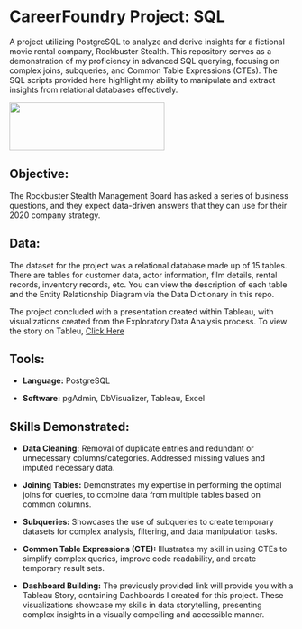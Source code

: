# CareerFoundry Project: SQL
A project utilizing PostgreSQL to analyze and derive insights for a fictional movie rental company, Rockbuster Stealth.  This repository serves as a demonstration of my proficiency in advanced SQL querying, focusing on complex joins, subqueries, and Common Table Expressions (CTEs). The SQL scripts provided here highlight my ability to manipulate and extract insights from relational databases effectively.

<img src="http://i.imgur.com/3TurqHH.png" width="275" height="85">

## Objective:
The Rockbuster Stealth Management Board has asked a series of business questions, and they expect data-driven answers that they can use for their 2020 company strategy.

## Data:
The dataset for the project was a relational database made up of 15 tables.  There are tables for customer data, actor information, film details, rental records, inventory records, etc.  You can view the description of each table and the Entity Relationship Diagram via the Data Dictionary in this repo.

The project concluded with a presentation created within Tableau, with visualizations created from the Exploratory Data Analysis process.  To view the story on Tableu, [Click Here](https://public.tableau.com/app/profile/steven.so2767/viz/CFExercise2_9/StoryBoard)

## Tools:
- **Language:** PostgreSQL

- **Software:** pgAdmin, DbVisualizer, Tableau, Excel

## Skills Demonstrated:

- **Data Cleaning:** Removal of duplicate entries and redundant or unnecessary columns/categories.  Addressed missing values and imputed necessary data.

- **Joining Tables:** Demonstrates my expertise in performing the optimal joins for queries, to combine data from multiple tables based on common columns.

- **Subqueries:** Showcases the use of subqueries to create temporary datasets for complex analysis, filtering, and data manipulation tasks.

- **Common Table Expressions (CTE):** Illustrates my skill in using CTEs to simplify complex queries, improve code readability, and create temporary result sets.

- **Dashboard Building:** The previously provided link will provide you with a Tableau Story, containing Dashboards I created for this project. These visualizations showcase my skills in data storytelling, presenting complex insights in a visually compelling and accessible manner.
